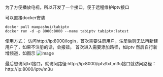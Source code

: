 为了方便播放电视，所以开发了一个接口，便于远程维护iptv接口

可以直接docker安装
~~~shell
docker pull maopashui/tabiptv
docker run -d -p 8000:8000 --name tabiptv tabiptv:latest
~~~

使用方式：
访问http://ip:8000/login，首次需要注册用户，注册后则无法再新建用户了，如果不注册的话，会报错。
首次进入需要添加路径，如iptv
然后自行新增频道，如图示
![image](https://github.com/maopashui/TabIPTV/assets/38207700/d2f5b932-91b8-48ec-adb8-8df533cb76ef)

最后想访问txt接口，就访问路径:http://ip:8000/iptv/txt,m3u接口就访问路径：http://ip:8000/iptv/m3u
